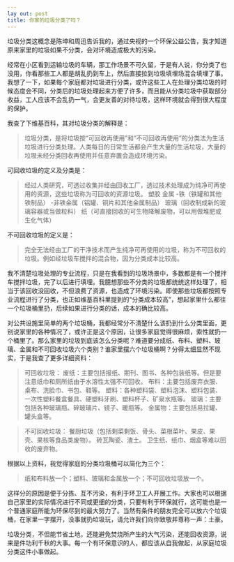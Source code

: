 ```yaml
---
lay out: post
title: 你家的垃圾分类了吗？
---
```


垃圾分类这概念是陈坤和周迅告诉我的，通过央视的一个环保公益公告，我才知道原来家里的垃圾如果不分类，会对环境造成极大的污染。

经常在小区看到运输垃圾的车辆，那工作场景不可久留，于是有人说，你分类了也没用，你看那些工人都是胡乱扔到车上，然后直接拉到垃圾填埋场混合填埋了事。我想了一下，如果每个家庭都对垃圾进行分类，或许这些工人在处理分类垃圾的时候态度会不同，分类后的垃圾处理起来方便了许多，而且能从分类垃圾中获取部分收益，工人应该不会乱扔一气，会更友善的对待垃圾，这样环境就会得到很大程度的保护。

我查了下维基百科，其对垃圾分类的解释是：

> 垃圾分类，是将垃圾按“可回收再使用”和“不可回收再使用”的分类法为生活垃圾进行分类处理。人类每日的日常生活都会产生大量的生活垃圾，大量的垃圾未经分类回收再使用并任意弃置会造成环境污染。

可回收垃圾的定义及分类是：

> 经过人类研究，可透过收集并经由回收工厂，透过技术处理成为纯净可再使用的资源，这些垃圾称为可回收的资源垃圾。
> 塑胶
> 金属
> -铁（铁罐和其他铁制品）
> -非铁金属（铝罐、铜片和其他金属制品）
> 玻璃（回收制成新的玻璃容器或当做粒料）
> 纸（可直接回收的可生物降解废物，可以用做堆肥或生化气体）

不可回收垃圾的定义是：

> 完全无法经由工厂的干净技术而产生纯净可再使用的垃圾，称为不可回收的垃圾。例如经垃圾车搅拌的混合物，因为分类成本比较高。

我不清楚垃圾处理的专业流程，只是在我看到的垃圾场景中，多数都是有一个搅拌车搅拌垃圾，完了以后进行填埋。我臆想那些不分类的垃圾都统统这样处理了，相当于该回收没回收，不但浪费了资源，也造成了环境污染。即使那些垃圾都按照专业流程进行了分类，也正如维基百科里提到的“分类成本较高”，想起家里什么都往一个垃圾桶里扔，后续如果进行分类的话，成本的确比较高。

对公共设施里简单的两个垃圾桶，我都经常分不清楚什么该扔到什么分类里面，更别说家里的各种情况了，或许正是这个原因，让很多家庭觉得很麻烦，索性就扔一个桶里了。那么家里的垃圾到底该怎么分类呢？难道要分成纸、布料、塑料、玻璃、金属和不可回收垃圾六个类别？谁家里摆六个垃圾桶啊？分得太细显然不现实，于是我查了更多详细资料：

> 可回收垃圾：
> 废纸：主要包括报纸、期刊、图书、各种包装纸等。但是要注意纸巾和厕所纸由于水溶性太强不可回收。
> 布料：主要包括废弃衣服、桌布、洗脸巾、书包、鞋等。
> 塑料：各种塑料袋、塑料泡沫、塑料包装、一次性塑料餐盒餐具、硬塑料牙刷、塑料杯子、矿泉水瓶等。
> 玻璃：主要包括各种玻璃瓶、碎玻璃片、镜子、暖瓶等。
> 金属物：主要包括易拉罐、罐头盒等。

> 不可回收垃圾：
> 餐厨垃圾（包括剩菜剩饭、骨头、菜根菜叶、果皮、果壳、果核等食品类废物）。
> 砖瓦陶瓷、渣土。
> 卫生纸、纸巾、烟盒等难以回收的废弃物。

根据以上资料，我觉得家庭的分类垃圾桶可以简化为三个：

> 纸和布料放一个；塑料、玻璃和金属放一个；不可回收垃圾放一个。

这样分的原因是便于分拣、互不污染，有利于环卫工人开展工作。大家也可以根据自己家里的实际情况进行不同或更细的分类，只要有利于环保就行，这可能也是一个普通家庭所能为环保尽到的最大努力了。当然有条件的朋友完全可以放六个垃圾桶，在家里一字摆开，没事就扔垃圾玩，请允许我们向你致敬并尊称一声：土豪。

垃圾分类，不但能节省土地，还能避免焚烧所产生的大气污染，还能回收资源，说来是件功利千秋的大事。每一个有环保意识的人，都应该从自我做起，从家庭垃圾分类这件小事做起。
